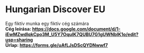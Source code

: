# Hungarian Discover EU
Egy fiktív munka egy fiktív cég számára  
**Cég leírása: https://docs.google.com/document/d/1-iEwMZwdlqkCpo3M_U5Y7OquIK7QUBU7G1gUWNbIK1o/edit?usp=sharing**  
**Űrlap: https://forms.gle/uAfLJsDScQYDNwwf7**  
